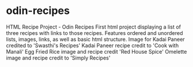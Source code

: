 # odin-recipes
HTML Recipe Project - Odin Recipes
First html project displaying a list of three recipes with links to those recipes. Features ordered and unordered lists, images, links, as well as basic html structure.
Image for Kadai Paneer credited to 'Swasthi's Recipes'
Kadai Paneer recipe credit to 'Cook with Manali'
Egg Fried Rice image and recipe credit 'Red House Spice'
Omelette image and recipe credit to 'Simply Recipes'